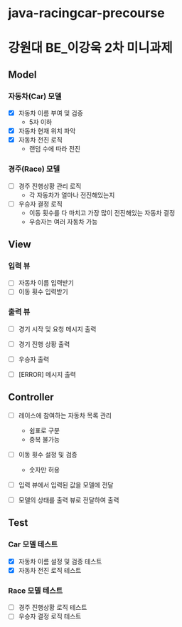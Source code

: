 # java-racingcar-precourse
# 강원대 BE_이강욱 2차 미니과제

## Model
### 자동차(Car) 모델
-[x] 자동차 이름 부여 및 검증
  - 5자 이하
-[x] 자동차 현재 위치 파악
-[x] 자동차 전진 로직 
  - 랜덤 수에 따라 전진

### 경주(Race) 모델
- [ ] 경주 진행상황 관리 로직
  - 각 자동차가 얼마나 전진해있는지
- [ ] 우승자 결정 로직
  - 이동 횟수를 다 마치고 가장 많이 전진해있는 자동차 결정
  - 우승자는 여러 자동차 가능


## View
### 입력 뷰
-[ ] 자동차 이름 입력받기
-[ ] 이동 횟수 입력받기

### 출력 뷰 
-[ ] 경기 시작 및 요청 메시지 출력
-[ ] 경기 진행 상황 출력
-[ ] 우승자 출력
-[ ] [ERROR] 메시지 출력


## Controller
- [ ] 레이스에 참여하는 자동차 목록 관리
  - 쉼표로 구분
  - 중복 불가능
- [ ] 이동 횟수 설정 및 검증
  - 숫자만 허용
-[ ] 입력 뷰에서 입력된 값을 모델에 전달
-[ ] 모델의 상태를 출력 뷰로 전달하여 출력


## Test
### Car 모델 테스트
-[x] 자동차 이름 설정 및 검증 테스트
-[x] 자동차 전진 로직 테스트
### Race 모델 테스트
-[ ] 경주 진행상황 로직 테스트
-[ ] 우승자 결정 로직 테스트